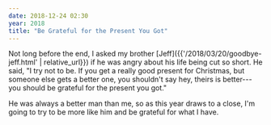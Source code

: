 ```yaml
---
date: 2018-12-24 02:30
year: 2018
title: "Be Grateful for the Present You Got"
---
```


Not long before the end,
I asked my brother [Jeff]({{'/2018/03/20/goodbye-jeff.html' | relative_url}})
if he was angry about his life being cut so short.
He said,
"I try not to be.
If you get a really good present for Christmas,
but someone else gets a better one,
you shouldn't say hey, theirs is better---you should be grateful for the present you got."

He was always a better man than me,
so as this year draws to a close,
I'm going to try to be more like him
and be grateful for what I have.
